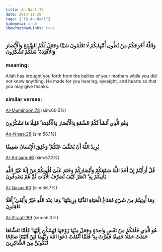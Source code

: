 ```yaml
---
title: An-Nahl:78
date: 2014-11-29
tags: ["16.An-Nahl"]
hidemeta: true 
ShowPostNavLinks: true 
---
```

### وَاللَّهُ أَخْرَجَكُمْ مِنْ بُطُونِ أُمَّهَاتِكُمْ لَا تَعْلَمُونَ شَيْئًا وَجَعَلَ لَكُمُ السَّمْعَ وَالْأَبْصَارَ وَالْأَفْئِدَةَ ۙ لَعَلَّكُمْ تَشْكُرُونَ
### meaning: 
Allah has brought you forth from the bellies of your mothers while you did not know anything. He made for you hearing, eyesight, and hearts so that you may give thanks.
### similar verses: 

[Al-Muminoon:78](/23/78) (sim:60.5%)

### وَهُوَ الَّذِي أَنْشَأَ لَكُمُ السَّمْعَ وَالْأَبْصَارَ وَالْأَفْئِدَةَ ۚ قَلِيلًا مَا تَشْكُرُونَ

[An-Nisaa:28](/4/28) (sim:58.1%)

### يُرِيدُ اللَّهُ أَنْ يُخَفِّفَ عَنْكُمْ ۚ وَخُلِقَ الْإِنْسَانُ ضَعِيفًا

[Al-An'aam:46](/6/46) (sim:57.3%)

### قُلْ أَرَأَيْتُمْ إِنْ أَخَذَ اللَّهُ سَمْعَكُمْ وَأَبْصَارَكُمْ وَخَتَمَ عَلَىٰ قُلُوبِكُمْ مَنْ إِلَٰهٌ غَيْرُ اللَّهِ يَأْتِيكُمْ بِهِ ۗ انْظُرْ كَيْفَ نُصَرِّفُ الْآيَاتِ ثُمَّ هُمْ يَصْدِفُونَ

[Al-Qasas:60](/28/60) (sim:56.7%)

### وَمَا أُوتِيتُمْ مِنْ شَيْءٍ فَمَتَاعُ الْحَيَاةِ الدُّنْيَا وَزِينَتُهَا ۚ وَمَا عِنْدَ اللَّهِ خَيْرٌ وَأَبْقَىٰ ۚ أَفَلَا تَعْقِلُونَ

[Al-A'raaf:189](/7/189) (sim:55.0%)

### هُوَ الَّذِي خَلَقَكُمْ مِنْ نَفْسٍ وَاحِدَةٍ وَجَعَلَ مِنْهَا زَوْجَهَا لِيَسْكُنَ إِلَيْهَا ۖ فَلَمَّا تَغَشَّاهَا حَمَلَتْ حَمْلًا خَفِيفًا فَمَرَّتْ بِهِ ۖ فَلَمَّا أَثْقَلَتْ دَعَوَا اللَّهَ رَبَّهُمَا لَئِنْ آتَيْتَنَا صَالِحًا لَنَكُونَنَّ مِنَ الشَّاكِرِينَ
